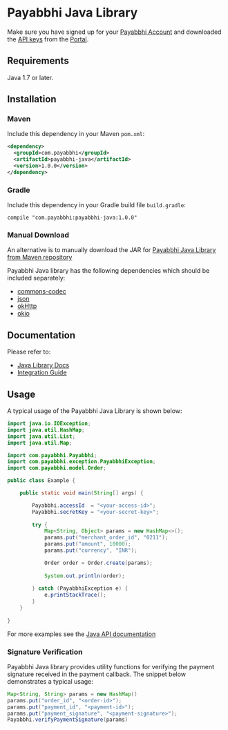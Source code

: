 # Payabbhi Java Library
Make sure you have signed up for your [Payabbhi Account](https://payabbhi.com/docs/account) and downloaded the [API keys](https://payabbhi.com/docs/account/#api-keys) from the [Portal](https://payabbhi.com/portal).


## Requirements
Java 1.7 or later.

## Installation

### Maven
Include this dependency in your Maven `pom.xml`:

```xml
<dependency>
  <groupId>com.payabbhi</groupId>
  <artifactId>payabbhi-java</artifactId>
  <version>1.0.0</version>
</dependency>
```

### Gradle

Include this dependency in your Gradle build file `build.gradle`:

```
compile "com.payabbhi:payabbhi-java:1.0.0"
```

### Manual Download

An alternative is to manually download the JAR for [Payabbhi Java Library from Maven repository](https://mvnrepository.com/artifact/com.payabbhi/payabbhi-java)

Payabbhi Java library has the following dependencies which should be included separately:
* [commons-codec](http://central.maven.org/maven2/commons-codec/commons-codec/1.11/commons-codec-1.11.jar)
* [json](http://central.maven.org/maven2/org/json/json/20180130/json-20180130.jar)
* [okHttp](http://central.maven.org/maven2/com/squareup/okhttp3/okhttp/3.10.0/okhttp-3.10.0.jar)
* [okio](http://central.maven.org/maven2/com/squareup/okio/okio/1.14.0/okio-1.14.0.jar)



## Documentation

Please refer to:
- [Java Library Docs](https://payabbhi.com/docs/api/?java)
- [Integration Guide](https://payabbhi.com/docs/integration)


## Usage

A typical usage of the Payabbhi Java Library is shown below:

```java
import java.io.IOException;
import java.util.HashMap;
import java.util.List;
import java.util.Map;

import com.payabbhi.Payabbhi;
import com.payabbhi.exception.PayabbhiException;
import com.payabbhi.model.Order;

public class Example {

	public static void main(String[] args) {

		Payabbhi.accessId  = "<your-access-id>";
		Payabbhi.secretKey = "<your-secret-key>";
		
		try {
			Map<String, Object> params = new HashMap<>();
			params.put("merchant_order_id", "0211");
			params.put("amount", 10000);
			params.put("currency", "INR");

			Order order = Order.create(params);
			
			System.out.println(order);
			
		} catch (PayabbhiException e) {
			e.printStackTrace();
		}
	}
	
}
```

For more examples see the [Java API documentation](https://payabbhi.com/docs/api/?java)

### Signature Verification
Payabbhi Java library provides utility functions for verifying the payment signature received in the payment callback. The snippet below demonstrates a typical usage:

```java
Map<String, String> params = new HashMap()
params.put("order_id", "<order-id>");
params.put("payment_id", "<payment-id>");
params.put("payment_signature", "<payment-signature>");
Payabbhi.verifyPaymentSignature(params)
```


